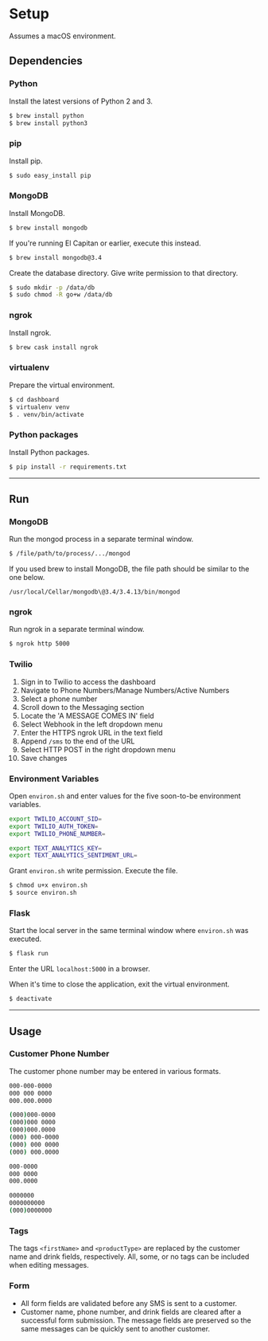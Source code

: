 # Setup
Assumes a macOS environment.

## Dependencies

### Python
Install the latest versions of Python 2 and 3.

```bash
$ brew install python
$ brew install python3
```

### pip
Install pip.

```bash
$ sudo easy_install pip
```

### MongoDB
Install MongoDB.

```bash
$ brew install mongodb
```

If you're running El Capitan or earlier, execute this instead.

```bash
$ brew install mongodb@3.4
```

Create the database directory. Give write permission to that directory.

```bash
$ sudo mkdir -p /data/db
$ sudo chmod -R go+w /data/db
```

### ngrok
Install ngrok.

```bash
$ brew cask install ngrok
```

### virtualenv
Prepare the virtual environment.

```bash
$ cd dashboard
$ virtualenv venv
$ . venv/bin/activate
```

### Python packages
Install Python packages.

```bash
$ pip install -r requirements.txt
```

-----------------------------------

## Run

### MongoDB
Run the mongod process in a separate terminal window.

```bash
$ /file/path/to/process/.../mongod
```

If you used brew to install MongoDB, the file path should be similar to the one below.

`/usr/local/Cellar/mongodb\@3.4/3.4.13/bin/mongod`

### ngrok
Run ngrok in a separate terminal window.

```bash
$ ngrok http 5000
```

### Twilio
1. Sign in to Twilio to access the dashboard
2. Navigate to Phone Numbers/Manage Numbers/Active Numbers
3. Select a phone number
4. Scroll down to the Messaging section
5. Locate the 'A MESSAGE COMES IN' field
6. Select Webhook in the left dropdown menu
7. Enter the HTTPS ngrok URL in the text field
8. Append `/sms` to the end of the URL
9. Select HTTP POST in the right dropdown menu
10. Save changes

### Environment Variables
Open `environ.sh` and enter values for the five soon-to-be environment variables.

```bash
export TWILIO_ACCOUNT_SID=
export TWILIO_AUTH_TOKEN=
export TWILIO_PHONE_NUMBER=

export TEXT_ANALYTICS_KEY=
export TEXT_ANALYTICS_SENTIMENT_URL=
```

Grant `environ.sh` write permission. Execute the file.

```bash
$ chmod u+x environ.sh
$ source environ.sh
```

### Flask
Start the local server in the same terminal window where `environ.sh` was executed.

```bash
$ flask run
```

Enter the URL `localhost:5000` in a browser.

When it's time to close the application, exit the virtual environment.

```bash
$ deactivate
```

-----------------------------------------------

## Usage

### Customer Phone Number
The customer phone number may be entered in various formats.

```bash
000-000-0000
000 000 0000
000.000.0000

(000)000-0000
(000)000 0000
(000)000.0000
(000) 000-0000
(000) 000 0000
(000) 000.0000

000-0000
000 0000
000.0000

0000000
0000000000
(000)0000000
```

### Tags
The tags `<firstName>` and `<productType>` are replaced by the customer name and drink fields, respectively. All, some, or no tags can be included when editing messages.

### Form
* All form fields are validated before any SMS is sent to a customer.
* Customer name, phone number, and drink fields are cleared after a successful form submission. The message fields are preserved so the same messages can be quickly sent to another customer.

